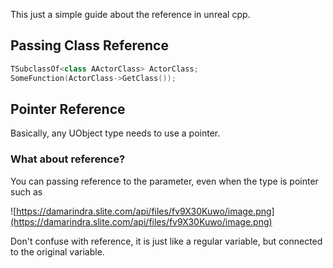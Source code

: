 This just a simple guide about the reference in unreal cpp.


## Passing Class Reference

```cpp
TSubclassOf<class AActorClass> ActorClass;
SomeFunction(ActorClass->GetClass());
```

## Pointer Reference

Basically, any UObject type needs to use a pointer.

### What about reference?

You can passing reference to the parameter, even when the type is pointer such as

![https://damarindra.slite.com/api/files/fv9X30Kuwo/image.png](https://damarindra.slite.com/api/files/fv9X30Kuwo/image.png)

Don't confuse with reference, it is just like a regular variable, but connected to the original variable.
